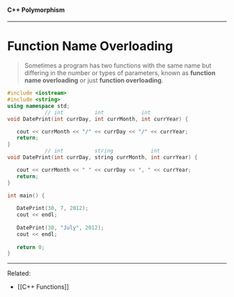 #### C++ Polymorphism

---

# Function Name Overloading

> Sometimes a program has two functions with the same name but differing in the number or types of parameters, known as **function name overloading** or just **function overloading**.

```cpp
#include <iostream>
#include <string>
using namespace std;
			// int			int			   int
void DatePrint(int currDay, int currMonth, int currYear) {

   cout << currMonth << "/" << currDay << "/" << currYear;
   return;
}
			// int			string			  int
void DatePrint(int currDay, string currMonth, int currYear) {

   cout << currMonth << " " << currDay << ", " << currYear;
   return;
}

int main() {
   
   DatePrint(30, 7, 2012);
   cout << endl;
   
   DatePrint(30, "July", 2012);
   cout << endl;
   
   return 0;
}
```

---
Related:
- [[C++ Functions]]
